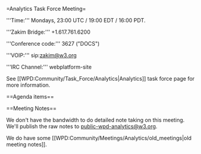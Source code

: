 =Analytics Task Force Meeting=

'''Time:''' Mondays, 23:00 UTC / 19:00 EDT / 16:00 PDT. 

'''Zakim Bridge:''' +1.617.761.6200

'''Conference code:''' 3627 ("DOCS") 

'''VOIP:'''  sip:zakim@w3.org

'''IRC Channel:''' webplatform-site

See [[WPD:Community/Task_Force/Analytics|Analytics]] task force page for more information.

==Agenda items==

==Meeting Notes==

We don't have the bandwidth to do detailed note taking on this meeting. We'll publish the raw notes to public-wpd-analytics@w3.org.

We do have some [[WPD:Community/Meetings/Analytics/old_meetings|old meeting notes]].